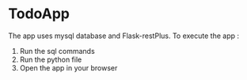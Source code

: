 # TodoApp
The app uses mysql database and Flask-restPlus.
To execute the app :
  1. Run the sql commands
  2. Run the python file
  3. Open the app in your browser
